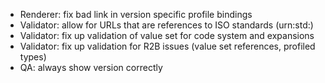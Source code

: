 * Renderer: fix bad link in version specific profile bindings
* Validator: allow for URLs that are references to ISO standards (urn:std:)
* Validator: fix up validation of value set for code system and expansions
* Validator: fix up validation for R2B issues (value set references, profiled types)
* QA: always show version correctly